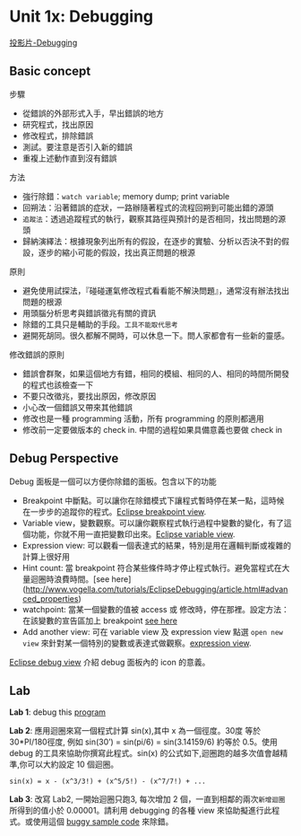 Unit 1x: Debugging
===

[投影片-Debugging](https://sky.fcu.edu.tw/navigate/s/9C746B4399C7409A8488F093B7026B75XSY)

Basic concept
---

步驟

- 從錯誤的外部形式入手，早出錯誤的地方
- 研究程式，找出原因
- 修改程式，排除錯誤
- 測試。要注意是否引入新的錯誤
- 重複上述動作直到沒有錯誤

方法

- 強行除錯：`watch variable`; memory dump; print variable
- 回朔法：沿著錯誤的症狀，一路辦隨著程式的流程回朔到可能出錯的源頭 
- `追蹤法`：透過追蹤程式的執行，觀察其路徑與預計的是否相同，找出問題的源頭
- 歸納演繹法：根據現象列出所有的假設，在逐步的實驗、分析以否決不對的假設，逐步的縮小可能的假設，找出真正問題的根源

原則

- 避免使用試探法，『碰碰運氣修改程式看看能不解決問題』，通常沒有辦法找出問題的根源
- 用頭腦分析思考與錯誤徵兆有關的資訊
- 除錯的工具只是輔助的手段。`工具不能取代思考`
- 避開死胡同。很久都解不開時，可以休息一下。問人家都會有一些新的靈感。
 
修改錯誤的原則

- 錯誤會群聚，如果這個地方有錯，相同的模組、相同的人、相同的時間所開發的程式也該檢查一下
- 不要只改徵兆，要找出原因，修改原因
- 小心改一個錯誤又帶來其他錯誤
- 修改也是一種 programming 活動，所有 programming 的原則都適用
- 修改前一定要做版本的 check in. 中間的過程如果具備意義也要做 check in


Debug Perspective
---

Debug 面板是一個可以方便你除錯的面板。包含以下的功能

- Breakpoint 中斷點。可以讓你在除錯模式下讓程式暫時停在某一點，這時候在一步步的追蹤你的程式。[Eclipse breakpoint view](http://help.eclipse.org/indigo/index.jsp?topic=%2Forg.eclipse.jdt.doc.user%2Freference%2Fviews%2Fdebug%2Fref-debug_view.htm).
- Variable view，變數觀察。可以讓你觀察程式執行過程中變數的變化，有了這個功能，你就不用一直把變數印出來。[Eclipse variable view](http://help.eclipse.org/indigo/index.jsp?topic=%2Forg.eclipse.jdt.doc.user%2Freference%2Fviews%2Fdebug%2Fref-debug_view.htm).
- Expression view: 可以觀看一個表達式的結果，特別是用在邏輯判斷或複雜的計算上很好用
- Hint count: 當 breakpoint 符合某些條件時才停止程式執行。避免當程式在大量迴圈時浪費時間。[see here] (http://www.vogella.com/tutorials/EclipseDebugging/article.html#advanced_properties)
- watchpoint: 當某一個變數的值被 access 或 修改時，停在那裡。設定方法：在該變數的宣告區加上 breakpoint [see here](http://www.vogella.com/tutorials/EclipseDebugging/article.html#advanced_watchpoint)
- Add another view: 可在 variable view 及 expression view 點選 `open new view` 來針對某一個特別的變數或表達式做觀察。[expression view](http://help.eclipse.org/indigo/index.jsp?topic=%2Forg.eclipse.jdt.doc.user%2Freference%2Fviews%2Fdebug%2Fref-debug_view.htm).


[Eclipse debug view](http://help.eclipse.org/indigo/index.jsp?topic=%2Forg.eclipse.jdt.doc.user%2Freference%2Fviews%2Fdebug%2Fref-debug_view.htm) 介紹 debug 面板內的 icon 的意義。


Lab
---
**Lab 1**: debug this [program](/src/debug/BubbleSort.java)

**Lab 2**: 應⽤迴圈來寫一個程式計算 sin(x),其中 x 為一個徑度。30度 等於 30*PI/180徑度, 例如 sin(30’) = sin(pi/6) = sin(3.14159/6) 約等於 0.5。使用 debug 的工具來協助你撰寫此程式。sin(x) 的公式如下,迴圈跑的越多次值會越精準,你可以⼤約設定 10 個迴圈。

```
sin(x) = x - (x^3/3!) + (x^5/5!) - (x^7/7!) + ...
```

**Lab 3**: 改寫 Lab2, 一開始迴圈只跑3, 每次增加 2 個，一直到相鄰的兩次`新增迴圈`所得到的值小於 0.00001。請利用 debugging 的各種 view 來協助擬進行此程式。或使用這個 [buggy sample code](/src/debug/Sin.java) 來除錯。
